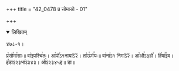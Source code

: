 +++
title = "42_0478 प्र सोमासो - 01"

+++
<details open><summary>लिखितम्</summary>

४७८-१।

प्र꣥सो꣯मा꣯साः॥ वा꣡इपश्चि꣢तः। आ꣡पो꣢ऽ१नायाऽ᳒२᳒। ता꣡ऊ꣯र्म꣢यः॥ वा꣡ना꣢ऽ१ निमाऽ᳒२᳒। आ꣡औ꣢ऽ३हो꣢। हि꣡षा꣢꣯इव। इ꣡डाऽ२३भा꣢ऽ३४३। ओ꣡ऽ२३४५इ॥ डा॥
</details>